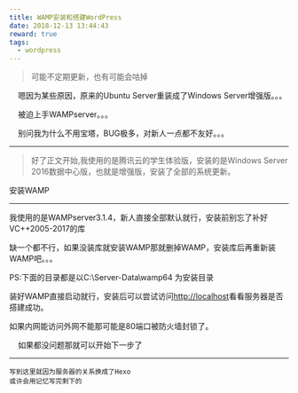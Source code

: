 ```yaml
---
title: WAMP安装和搭建WordPress
date: 2018-12-13 13:44:43
reward: true
tags:
  - wordpress
---
```


> 可能不定期更新，也有可能会咕掉  

    嗯因为某些原因，原来的Ubuntu Server重装成了Windows Server增强版。。。

    被迫上手WAMPserver。。。

    别问我为什么不用宝塔，BUG极多，对新人一点都不友好。。。   
<!-- more -->

* * *
  
  
> 好了正文开始,我使用的是腾讯云的学生体验版，安装的是Windows Server 2016数据中心版，也就是增强版，安装了全部的系统更新。

安装WAMP  

* * *

  

我使用的是WAMPserver3.1.4，新人直接全部默认就行，安装前别忘了补好VC++2005-2017的库

缺一个都不行，如果没装库就安装WAMP那就删掉WAMP，安装库后再重新装WAMP吧。。。

PS:下面的目录都是以C:\\Server-Data\\wamp64 为安装目录  

  

装好WAMP直接启动就行，安装后可以尝试访问[http://localhost](http://localhost)看看服务器是否搭建成功。

如果内网能访问外网不能那可能是80端口被防火墙封锁了。

  

    如果都没问题那就可以开始下一步了
* * *
    写到这里就因为服务器的关系换成了Hexo
    或许会用记忆写完剩下的